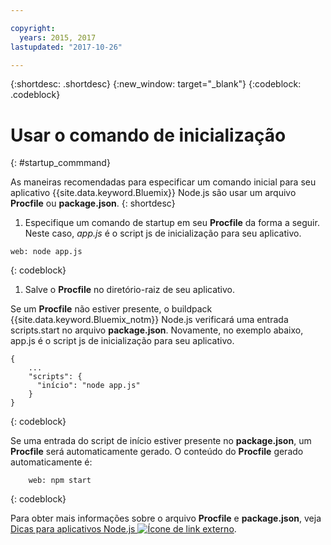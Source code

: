 ```yaml
---

copyright:
  years: 2015, 2017
lastupdated: "2017-10-26"

---
```


{:shortdesc: .shortdesc}
{:new_window: target="_blank"}
{:codeblock: .codeblock}


# Usar o comando de inicialização
{: #startup_commmand}

As maneiras recomendadas para especificar um comando inicial para seu aplicativo {{site.data.keyword.Bluemix}} Node.js são usar um arquivo **Procfile** ou **package.json**.
{: shortdesc}

1. Especifique um comando de startup em seu **Procfile** da forma a seguir. Neste caso, _app.js_ é o script js de inicialização para seu aplicativo.
```
web: node app.js
```
{: codeblock}

1. Salve o
**Procfile** no diretório-raiz de seu aplicativo.

Se um **Procfile** não estiver presente, o buildpack {{site.data.keyword.Bluemix_notm}} Node.js
verificará uma entrada scripts.start no arquivo **package.json**. Novamente,
no exemplo abaixo, app.js é o script js de inicialização para seu aplicativo.
```
{
    ...   
    "scripts": {
      "início": "node app.js"
    }
}
```
{: codeblock}

Se uma entrada do script de início estiver presente no **package.json**, um
**Procfile** será automaticamente gerado. O conteúdo do **Procfile** gerado automaticamente é:
```
    web: npm start
```
{: codeblock}

Para obter mais informações sobre o arquivo **Procfile** e **package.json**, veja [Dicas para aplicativos Node.js ![Ícone de link externo](../../icons/launch-glyph.svg "Ícone de link externo")](https://docs.cloudfoundry.org/buildpacks/node/node-tips.html).
